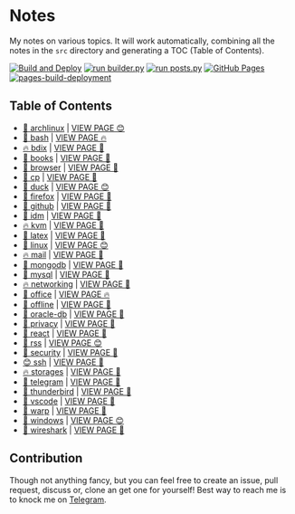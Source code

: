 # Notes

My notes on various topics. It will work automatically, combining all the notes in the `src` directory and generating a TOC (Table of Contents).

[![Build and Deploy](https://github.com/SharafatKarim/notes/actions/workflows/action.yml/badge.svg)](https://github.com/SharafatKarim/notes/actions/workflows/action.yml)
[![run builder.py](https://github.com/SharafatKarim/notes/actions/workflows/action.yml/badge.svg)](https://github.com/SharafatKarim/notes/actions/workflows/action.yml)
[![run posts.py](https://github.com/SharafatKarim/notes/actions/workflows/posts.yml/badge.svg)](https://github.com/SharafatKarim/notes/actions/workflows/posts.yml)
[![GitHub Pages](https://github.com/SharafatKarim/notes/actions/workflows/gh-pages.yml/badge.svg)](https://github.com/SharafatKarim/notes/actions/workflows/gh-pages.yml)
[![pages-build-deployment](https://github.com/SharafatKarim/notes/actions/workflows/pages/pages-build-deployment/badge.svg)](https://github.com/SharafatKarim/notes/actions/workflows/pages/pages-build-deployment)


## Table of Contents

- [🍕 archlinux](src/archlinux.md) | <a href='https://sharafat.is-a.dev/notes/archlinux' target='_blank'>VIEW PAGE 😊</a>
- [🌟 bash](src/bash.md) | <a href='https://sharafat.is-a.dev/notes/bash' target='_blank'>VIEW PAGE 🔥</a>
- [🔥 bdix](src/bdix.md) | <a href='https://sharafat.is-a.dev/notes/bdix' target='_blank'>VIEW PAGE 🌈</a>
- [🎉 books](src/books.md) | <a href='https://sharafat.is-a.dev/notes/books' target='_blank'>VIEW PAGE 🌈</a>
- [🤖 browser](src/browser.md) | <a href='https://sharafat.is-a.dev/notes/browser' target='_blank'>VIEW PAGE 👾</a>
- [👾 cp](src/cp.md) | <a href='https://sharafat.is-a.dev/notes/cp' target='_blank'>VIEW PAGE 🎉</a>
- [🌈 duck](src/duck.md) | <a href='https://sharafat.is-a.dev/notes/duck' target='_blank'>VIEW PAGE 😊</a>
- [🤖 firefox](src/firefox.md) | <a href='https://sharafat.is-a.dev/notes/firefox' target='_blank'>VIEW PAGE 🤖</a>
- [🌈 github](src/github.md) | <a href='https://sharafat.is-a.dev/notes/github' target='_blank'>VIEW PAGE 🍕</a>
- [🌟 idm](src/idm.md) | <a href='https://sharafat.is-a.dev/notes/idm' target='_blank'>VIEW PAGE 🚀</a>
- [🔥 kvm](src/kvm.md) | <a href='https://sharafat.is-a.dev/notes/kvm' target='_blank'>VIEW PAGE 🤖</a>
- [🤖 latex](src/latex.md) | <a href='https://sharafat.is-a.dev/notes/latex' target='_blank'>VIEW PAGE 👾</a>
- [🚀 linux](src/linux.md) | <a href='https://sharafat.is-a.dev/notes/linux' target='_blank'>VIEW PAGE 😊</a>
- [🔥 mail](src/mail.md) | <a href='https://sharafat.is-a.dev/notes/mail' target='_blank'>VIEW PAGE 👾</a>
- [🌟 mongodb](src/mongodb.md) | <a href='https://sharafat.is-a.dev/notes/mongodb' target='_blank'>VIEW PAGE 🌈</a>
- [🚀 mysql](src/mysql.md) | <a href='https://sharafat.is-a.dev/notes/mysql' target='_blank'>VIEW PAGE 🌈</a>
- [🔥 networking](src/networking.md) | <a href='https://sharafat.is-a.dev/notes/networking' target='_blank'>VIEW PAGE 👾</a>
- [🌈 office](src/office.md) | <a href='https://sharafat.is-a.dev/notes/office' target='_blank'>VIEW PAGE 🔥</a>
- [🍕 offline](src/offline.md) | <a href='https://sharafat.is-a.dev/notes/offline' target='_blank'>VIEW PAGE 👾</a>
- [🌟 oracle-db](src/oracle-db.md) | <a href='https://sharafat.is-a.dev/notes/oracle-db' target='_blank'>VIEW PAGE 🎸</a>
- [🎸 privacy](src/privacy.md) | <a href='https://sharafat.is-a.dev/notes/privacy' target='_blank'>VIEW PAGE 👾</a>
- [🎸 react](src/react.md) | <a href='https://sharafat.is-a.dev/notes/react' target='_blank'>VIEW PAGE 👾</a>
- [🤖 rss](src/rss.md) | <a href='https://sharafat.is-a.dev/notes/rss' target='_blank'>VIEW PAGE 😊</a>
- [🚀 security](src/security.md) | <a href='https://sharafat.is-a.dev/notes/security' target='_blank'>VIEW PAGE 🚀</a>
- [😊 ssh](src/ssh.md) | <a href='https://sharafat.is-a.dev/notes/ssh' target='_blank'>VIEW PAGE 👾</a>
- [🔥 storages](src/storages.md) | <a href='https://sharafat.is-a.dev/notes/storages' target='_blank'>VIEW PAGE 🎸</a>
- [👾 telegram](src/telegram.md) | <a href='https://sharafat.is-a.dev/notes/telegram' target='_blank'>VIEW PAGE 🚀</a>
- [🍕 thunderbird](src/thunderbird.md) | <a href='https://sharafat.is-a.dev/notes/thunderbird' target='_blank'>VIEW PAGE 👾</a>
- [🍕 vscode](src/vscode.md) | <a href='https://sharafat.is-a.dev/notes/vscode' target='_blank'>VIEW PAGE 🚀</a>
- [👾 warp](src/warp.md) | <a href='https://sharafat.is-a.dev/notes/warp' target='_blank'>VIEW PAGE 🎸</a>
- [🚀 windows](src/windows.md) | <a href='https://sharafat.is-a.dev/notes/windows' target='_blank'>VIEW PAGE 😊</a>
- [🚀 wireshark](src/wireshark.md) | <a href='https://sharafat.is-a.dev/notes/wireshark' target='_blank'>VIEW PAGE 🌟</a>

## Contribution

Though not anything fancy, but you can feel free to create an issue, pull request, discuss or, clone an get one for yourself!
Best way to reach me is to knock me on [Telegram](https://t.me/SharafatKarim).

